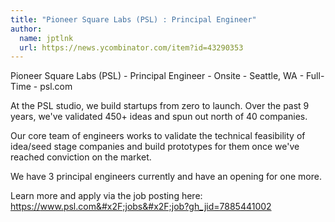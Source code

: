 ```yaml
---
title: "Pioneer Square Labs (PSL) : Principal Engineer"
author:
  name: jptlnk
  url: https://news.ycombinator.com/item?id=43290353
---
```

Pioneer Square Labs (PSL) - Principal Engineer - Onsite - Seattle, WA - Full-Time - psl.com

At the PSL studio, we build startups from zero to launch.  Over the past 9 years, we&#x27;ve validated 450+ ideas and spun out north of 40 companies.

Our core team of engineers works to validate the technical feasibility of idea&#x2F;seed stage companies and build prototypes for them once we&#x27;ve reached conviction on the market.

We have 3 principal engineers currently and have an opening for one more.

Learn more and apply via the job posting here: <a href="https:&#x2F;&#x2F;www.psl.com&#x2F;jobs&#x2F;job?gh_jid=7885441002" rel="nofollow">https:&#x2F;&#x2F;www.psl.com&#x2F;jobs&#x2F;job?gh_jid=7885441002</a>
<JobApplication />
